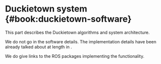 # Duckietown system {#book:duckietown-software}

This part describes the Duckietown algorithms and system architecture.

We do not go in the software details. The implementation details have been already
talked about at length in [](#part:development).

We do give links to the ROS packages implementing the functionality.
